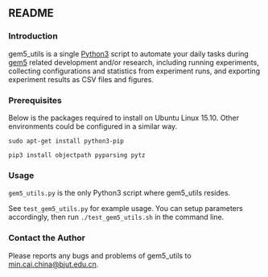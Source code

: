 ## README

### Introduction
gem5_utils is a single [Python3](http://www.python.org/) script to automate your daily tasks during [gem5](http://www.gem5.org/) related development and/or research, including running experiments, collecting configurations and statistics from experiment runs, and exporting experiment results as CSV files and figures.

### Prerequisites
Below is the packages required to install on Ubuntu Linux 15.10. Other environments could be configured in a similar way.

`sudo apt-get install python3-pip`

`pip3 install objectpath pyparsing pytz` 

### Usage
`gem5_utils.py` is the only Python3 script where gem5_utils resides.

See `test_gem5_utils.py` for example usage. You can setup parameters accordingly, then run `./test_gem5_utils.sh` in the command line.

### Contact the Author
Please reports any bugs and problems of gem5_utils to min.cai.china@bjut.edu.cn.